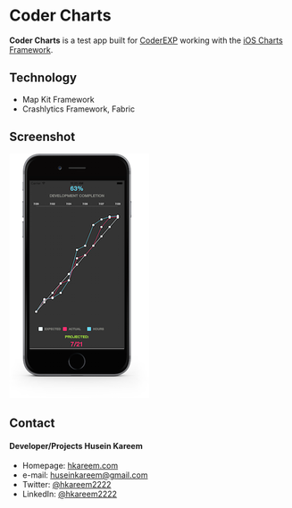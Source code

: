 Coder Charts
======
**Coder Charts** is a test app built for [CoderEXP](coderexp.com) working with the [iOS Charts Framework](https://github.com/danielgindi/ios-charts).

## Technology
* Map Kit Framework
* Crashlytics Framework, Fabric

## Screenshot
![Screenshot iOS](/CoderCharts.png)

## Contact
#### Developer/Projects Husein Kareem
* Homepage: [hkareem.com](http://hkareem.com/)
* e-mail: [huseinkareem@gmail.com](mailto:huseinkareem@gmail.com)
* Twitter: [@hkareem2222](https://twitter.com/hkareem2222)
* LinkedIn: [@hkareem2222](https://www.linkedin.com/in/hkareem2222)